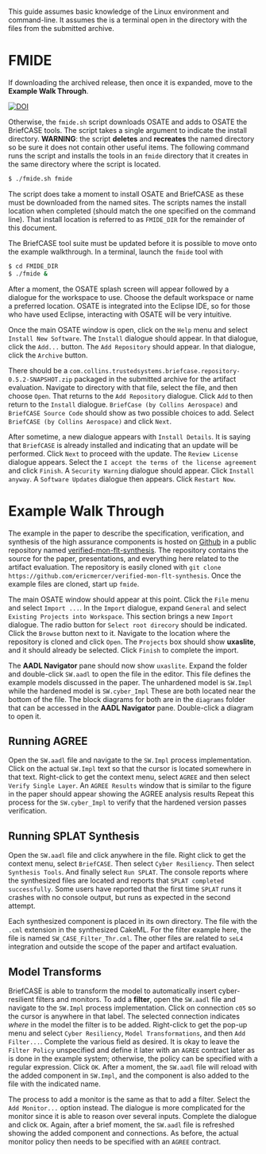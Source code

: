 This guide assumes basic knowledge of the Linux environment and command-line. It assumes the is a terminal open in the directory with the files from the submitted archive.

# FMIDE 

If downloading the archived release, then once it is expanded, move to the **Example Walk Through**.

[![DOI](https://zenodo.org/badge/349156584.svg)](https://zenodo.org/badge/latestdoi/349156584)

Otherwise, the `fmide.sh` script downloads OSATE and adds to OSATE the BriefCASE tools. The script takes a single argument to indicate the install directory. **WARNING**: the script **deletes** and **recreates** the named directory so be sure it does not contain other useful items. The following command runs the script and installs the tools in an `fmide` directory that it creates in the same directory where the script is located.

```sh
$ ./fmide.sh fmide
```

The script does take a moment to install OSATE and BriefCASE as these must be downloaded from the named sites. The scripts names the install location when completed (should match the one specified on the command line). That install location is referred to as `FMIDE_DIR` for the remainder of this document.

The BriefCASE tool suite must be updated before it is possible to move onto the example walkthrough. In a terminal, launch the `fmide` tool with

```sh
$ cd FMIDE_DIR 
$ ./fmide &
```

After a moment, the OSATE splash screen will appear followed by a dialogue for the workspace to use. Choose the default workspace or name a preferred location. OSATE is integrated into the Eclipse IDE, so for those who have used Eclipse, interacting with OSATE will be very intuitive.

Once the main OSATE window is open, click on the `Help` menu and select `Install New Software`. The `Install` dialogue should appear. In that dialogue, click the `Add...` button. The `Add Repository` should appear. In that dialogue, click the `Archive` button. 

There should be a `com.collins.trustedsystems.briefcase.repository-0.5.2-SNAPSHOT.zip` packaged in the submitted archive for the artifact evaluation. Navigate to directory with that file, select the file, and then choose `Open`. That returns to the `Add Repository` dialogue. Click `Add` to then return to the `Install` dialogue. `BriefCase (by Collins Aerospace)` and `BriefCASE Source Code` should show as two possible choices to add. Select `BriefCASE (by Collins Aerospace)` and click `Next`. 

After sometime, a new dialogue appears with `Install Details`. It is saying that `BriefCASE` is already installed and indicating that an update will be performed. Click `Next` to proceed with the update. The `Review License` dialogue appears. Select the `I accept the terms of the license agreement` and click `Finish`. A `Security Warning` dialogue should appear. Click `Install anyway`. A `Software Updates` dialogue then appears. Click `Restart Now`.

# Example Walk Through

The example in the paper to describe the specification, verification, and synthesis of the high assurance components is hosted on [Github](http://github.com) in a public repository named [verified-mon-flt-synthesis](https://github.com/ericmercer/verified-mon-flt-synthesis). The repository contains the source for the paper, presentations, and everything here related to the artifact evaluation. The repository is easily cloned with `git clone https://github.com/ericmercer/verified-mon-flt-synthesis`. Once the example files are cloned, start up `fmide`.

The main OSATE window should appear at this point. Click the `File` menu and select `Import ...`. In the `Import` dialogue, expand `General` and select `Existing Projects into Workspace`. This section brings a new `Import` dialogue. The radio button for `Select root direcory` should be indicated. Click the `Browse` button next to it. Navigate to the location where the repository is cloned and click `Open`. The `Projects` box should show **uxaslite**, and it should already be selected. Click `Finish` to complete the import.

The **AADL Navigator** pane should now show `uxaslite`. Expand the folder and double-click `SW.aadl` to open the file in the editor. This file defines the example models discussed in the paper.  The unhardened model is `SW.Impl` while the hardened model is `SW.cyber_Impl` These are both located near the bottom of the file. The block diagrams for both are in the `diagrams` folder that can be accessed in the **AADL Navigator** pane. Double-click a diagram to open it.

## Running AGREE

Open the `SW.aadl` file and navigate to the `SW.Impl` process implementation. Click on the actual `SW.Impl` text so that the cursor is located somewhere in that text. Right-click to get the context menu, select `AGREE` and then select `Verify Single Layer`. An `AGREE Results` window that is similar to the figure in the paper should appear showing the AGREE analysis results Repeat this process for the `SW.cyber_Impl` to verify that the hardened version passes verification.

## Running SPLAT Synthesis
 
Open the `SW.aadl` file and click anywhere in the file. Right click to get the context menu, select `BriefCASE`. Then select `Cyber Resiliency`. Then select `Synthesis Tools`. And finally select `Run SPLAT`. The console reports where the synthesized files are located and reports that `SPLAT completed successfully`. Some users have reported that the first time `SPLAT` runs it crashes with no console output, but runs as expected in the second attempt. 

Each synthesized component is placed in its own directory. The file with the `.cml` extension in the synthesized CakeML. For the filter example here, the file is named `SW_CASE_Filter_Thr.cml`. The other files are related to `seL4` integration and outside the scope of the paper and artifact evaluation.

## Model Transforms

BriefCASE is able to transform the model to automatically insert cyber-resilient filters and monitors. To add a **filter**, open the `SW.aadl` file and navigate to the `SW.Impl` process implementation. Click on connection `c05` so the cursor is anywhere in that label. The selected connection indicates *where* in the model the filter is to be added. Right-click to get the pop-up menu and select `Cyber Resiliency`, `Model Transformations`, and then `Add Filter...`. Complete the various field as desired. It is okay to leave the `Filter Policy` unspecified and define it later with an `AGREE` contract later as is done in the example system; otherwise, the policy can be specified with a regular expression. Click `OK`. After a moment, the `SW.aadl` file will reload with the added component in `SW.Impl`, and the component is also added to the file with the indicated name.

The process to add a monitor is the same as that to add a filter. Select the `Add Monitor...` option instead. The dialogue is more complicated for the monitor since it is able to reason over several inputs. Complete the dialogue and click `OK`. Again, after a brief moment, the `SW.aadl` file is refreshed showing the added component and connections. As before, the actual monitor policy then needs to be specified with an `AGREE` contract.